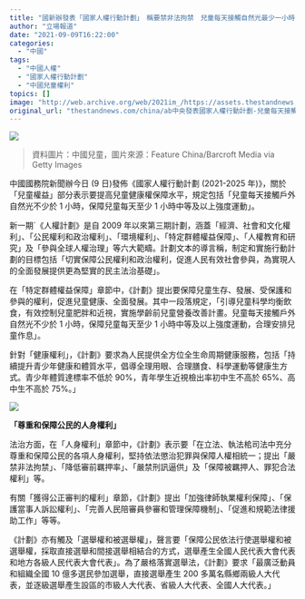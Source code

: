 ```yaml
---
title: "國新辦發表「國家人權行動計劃」　稱要禁非法拘禁　兒童每天接觸自然光最少一小時"
author: "立場報道"
date: "2021-09-09T16:22:00"
categories:
  - "中國"
tags:
  - "中國人權"
  - "國家人權行動計劃"
  - "中國兒童權利"
topics: []
image: "http://web.archive.org/web/2021im_/https://assets.thestandnews.com/media/photos/Layer_0_0O4BnpP.png"
original_url: "thestandnews.com/china/ab中央發表國家人權行動計劃-兒童每天接觸自然光最少一小時"
---
```

![](http://web.archive.org/web/2021im_/https://assets.thestandnews.com/media/photos/Layer_0_0O4BnpP.png)
> 資料圖片：中國兒童，圖片來源：Feature China/Barcroft Media via Getty Images

中國國務院新聞辦今日 (9 日)發佈《國家人權行動計劃 (2021-2025 年)》，關於「兒童權益」部分表示要提高兒童健康權保障水平，規定包括「兒童每天接觸戶外自然光不少於 1 小時，保障兒童每天至少 1 小時中等及以上強度運動」。

新一期\`《人權計劃》是自 2009 年以來第三期計劃，涵蓋「經濟、社會和文化權利」、「公民權利和政治權利」、「環境權利」、「特定群體權益保障」、「人權教育和研究」及「參與全球人權治理」等六大範疇。計劃文本的導言稱，制定和實施行動計劃的目標包括「切實保障公民權利和政治權利，促進人民有效社會參與，為實現人的全面發展提供更為堅實的民主法治基礎」。

在「特定群體權益保障」章節中，《計劃》提出要保障兒童生存、發展、受保護和參與的權利，促進兒童健康、全面發展。其中一段落規定，「引導兒童科學均衡飲食，有效控制兒童肥胖和近視，實施學齡前兒童營養改善計畫。兒童每天接觸戶外自然光不少於 1 小時，保障兒童每天至少 1 小時中等及以上強度運動，合理安排兒童作息」。

針對「健康權利」，《計劃》要求為人民提供全方位全生命周期健康服務，包括「持續提升青少年健康和體質水平，倡導全理用眼、合理膳食、科學運動等健康生方式。青少年體質達標率不低於 90%，青年學生近視檢出率初中生不高於 65%、高中生不高於 75%。」

![](http://web.archive.org/web/2021im_/https://assets.thestandnews.com/media/photos/china-26.png)

**「尊重和保障公民的人身權利」**

法治方面，在「人身權利」章節中，《計劃》表示要「在立法、執法桘司法中充分尊重和保障公民的各項人身權利，堅持依法懲治犯罪與保障人權相統一；提出「嚴禁非法拘禁」、「降低審前羈押率」、「嚴禁刑訊逼供」及「保障被羈押人、罪犯合法權利」等。

有關「獲得公正審判的權利」章節，《計劃》提出「加強律師執業權利保障」、「保護當事人訴訟權利」、「完善人民陪審員參審和管理保障機制」、「促進和規範法律援助工作」等等。

《計劃》亦有觸及「選舉權和被選舉權」，聲言要「保障公民依法行使選舉權和被選舉權，採取直接選舉和間接選舉相結合的方式，選舉產生全國人民代表大會代表和地方各級人民代表大會代表」。為了嚴格落實選舉法，《計劃》要求「最廣泛動員和組織全國 10 億多選民參加選舉，直接選舉產生 200 多萬名縣鄉兩級人大代表，並逐級選舉產生設區的市級人大代表、省級人大代表、全國人大代表。」